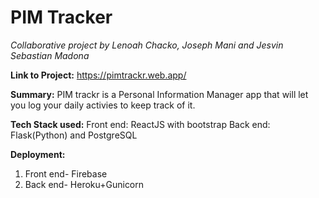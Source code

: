 # PIM Tracker
_Collaborative project by Lenoah Chacko, Joseph Mani and Jesvin Sebastian Madona_

**Link to Project:** https://pimtrackr.web.app/

**Summary:** 
PIM trackr is a Personal Information Manager app that will let you log your daily activies to keep track of it.

**Tech Stack used:**
Front end: ReactJS with bootstrap
Back end: Flask(Python) and PostgreSQL

**Deployment:**
  1) Front end- Firebase
  2) Back end- Heroku+Gunicorn
